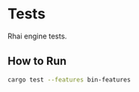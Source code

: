 Tests
=====

Rhai engine tests.


How to Run
----------

```bash
cargo test --features bin-features
```
